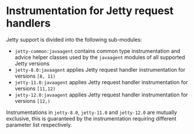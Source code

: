 # Instrumentation for Jetty request handlers

Jetty support is divided into the following sub-modules:

- `jetty-common:javaagent` contains common type instrumentation and advice helper classes used by
  the `javaagent` modules of all supported Jetty versions
- `jetty-8.0:javaagent` applies Jetty request handler instrumentation for versions `[8, 11)`
- `jetty-11.0:javaagent` applies Jetty request handler instrumentation for versions `[11,12)`
- `jetty-12.0:javaagent` applies Jetty request handler instrumentation for versions `[12,)`

Instrumentations in `jetty-8.0`, `jetty-11.0` and `jetty-12.0` are mutually exclusive, this is guaranteed by the
instrumentation requiring different parameter list respectively.
